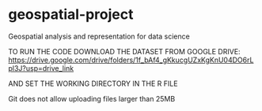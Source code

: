 # geospatial-project
Geospatial analysis and representation for data science

TO RUN THE CODE DOWNLOAD THE DATASET FROM GOOGLE DRIVE: https://drive.google.com/drive/folders/1f_bAf4_gKkucgUZxKgKnU04DO6rLpl3J?usp=drive_link

AND SET THE WORKING DIRECTORY IN THE R FILE

Git does not allow uploading files larger than 25MB

